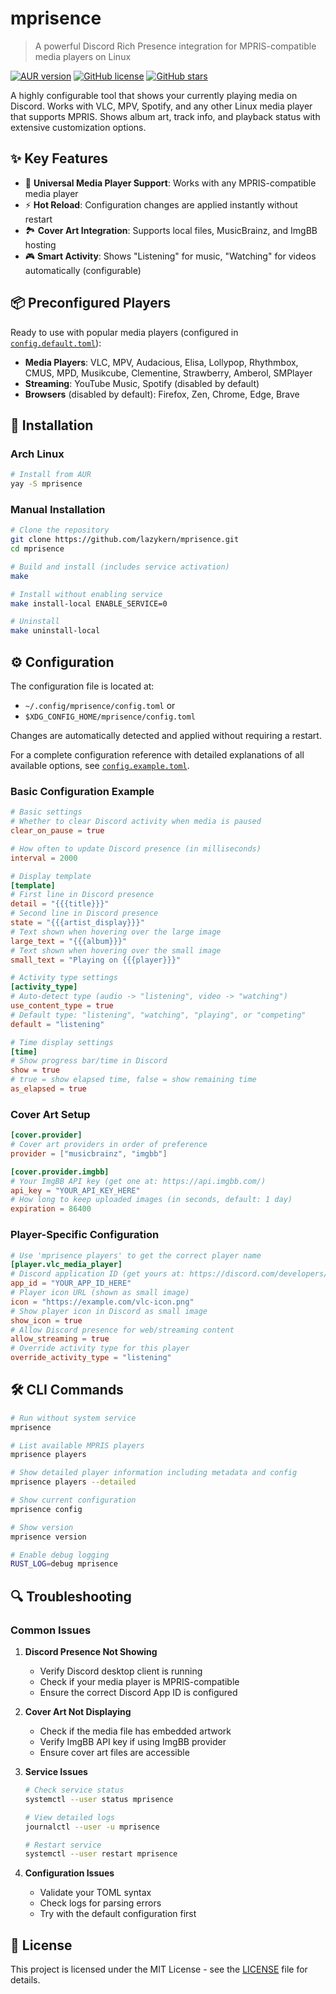 # mprisence 

> A powerful Discord Rich Presence integration for MPRIS-compatible media players on Linux

[![AUR version](https://img.shields.io/aur/version/mprisence)](https://aur.archlinux.org/packages/mprisence)
[![GitHub license](https://img.shields.io/github/license/lazykern/mprisence)](https://github.com/lazykern/mprisence/blob/main/LICENSE)
[![GitHub stars](https://img.shields.io/github/stars/lazykern/mprisence)](https://github.com/lazykern/mprisence/stargazers)

A highly configurable tool that shows your currently playing media on Discord. Works with VLC, MPV, Spotify, and any other Linux media player that supports MPRIS. Shows album art, track info, and playback status with extensive customization options.

## ✨ Key Features

- 🎵 **Universal Media Player Support**: Works with any MPRIS-compatible media player
- ⚡ **Hot Reload**: Configuration changes are applied instantly without restart
- 🏞️ **Cover Art Integration**: Supports local files, MusicBrainz, and ImgBB hosting
- 🎮 **Smart Activity**: Shows "Listening" for music, "Watching" for videos automatically (configurable)

## 📦 Preconfigured Players

Ready to use with popular media players (configured in [`config.default.toml`](./config/config.default.toml)):

- **Media Players**: VLC, MPV, Audacious, Elisa, Lollypop, Rhythmbox, CMUS, MPD, Musikcube, Clementine, Strawberry, Amberol, SMPlayer
- **Streaming**: YouTube Music, Spotify (disabled by default)
- **Browsers** (disabled by default): Firefox, Zen, Chrome, Edge, Brave

## 🚀 Installation

### Arch Linux
```bash
# Install from AUR
yay -S mprisence
```

### Manual Installation
```bash
# Clone the repository
git clone https://github.com/lazykern/mprisence.git
cd mprisence

# Build and install (includes service activation)
make

# Install without enabling service
make install-local ENABLE_SERVICE=0

# Uninstall
make uninstall-local
```

## ⚙️ Configuration

The configuration file is located at:
- `~/.config/mprisence/config.toml` or
- `$XDG_CONFIG_HOME/mprisence/config.toml`

Changes are automatically detected and applied without requiring a restart.

For a complete configuration reference with detailed explanations of all available options, see [`config.example.toml`](./config/config.example.toml).

### Basic Configuration Example
```toml
# Basic settings
# Whether to clear Discord activity when media is paused
clear_on_pause = true

# How often to update Discord presence (in milliseconds)
interval = 2000

# Display template
[template]
# First line in Discord presence
detail = "{{{title}}}"
# Second line in Discord presence
state = "{{{artist_display}}}"
# Text shown when hovering over the large image
large_text = "{{{album}}}"
# Text shown when hovering over the small image
small_text = "Playing on {{{player}}}"

# Activity type settings
[activity_type]
# Auto-detect type (audio -> "listening", video -> "watching")
use_content_type = true
# Default type: "listening", "watching", "playing", or "competing"
default = "listening"

# Time display settings
[time]
# Show progress bar/time in Discord
show = true
# true = show elapsed time, false = show remaining time
as_elapsed = true
```

### Cover Art Setup
```toml
[cover.provider]
# Cover art providers in order of preference
provider = ["musicbrainz", "imgbb"]

[cover.provider.imgbb]
# Your ImgBB API key (get one at: https://api.imgbb.com/)
api_key = "YOUR_API_KEY_HERE"
# How long to keep uploaded images (in seconds, default: 1 day)
expiration = 86400
```

### Player-Specific Configuration
```toml
# Use 'mprisence players' to get the correct player name
[player.vlc_media_player]
# Discord application ID (get yours at: https://discord.com/developers/docs/quick-start/overview-of-apps)
app_id = "YOUR_APP_ID_HERE"
# Player icon URL (shown as small image)
icon = "https://example.com/vlc-icon.png"
# Show player icon in Discord as small image
show_icon = true
# Allow Discord presence for web/streaming content
allow_streaming = true
# Override activity type for this player
override_activity_type = "listening"
```

## 🛠️ CLI Commands

```bash
# Run without system service
mprisence

# List available MPRIS players
mprisence players

# Show detailed player information including metadata and config
mprisence players --detailed

# Show current configuration
mprisence config

# Show version
mprisence version

# Enable debug logging
RUST_LOG=debug mprisence
```

## 🔍 Troubleshooting

### Common Issues

1. **Discord Presence Not Showing**
   - Verify Discord desktop client is running
   - Check if your media player is MPRIS-compatible
   - Ensure the correct Discord App ID is configured

2. **Cover Art Not Displaying**
   - Check if the media file has embedded artwork
   - Verify ImgBB API key if using ImgBB provider
   - Ensure cover art files are accessible

3. **Service Issues**
   ```bash
   # Check service status
   systemctl --user status mprisence
   
   # View detailed logs
   journalctl --user -u mprisence
   
   # Restart service
   systemctl --user restart mprisence
   ```

4. **Configuration Issues**
   - Validate your TOML syntax
   - Check logs for parsing errors
   - Try with the default configuration first

## 📝 License

This project is licensed under the MIT License - see the [LICENSE](LICENSE) file for details.
